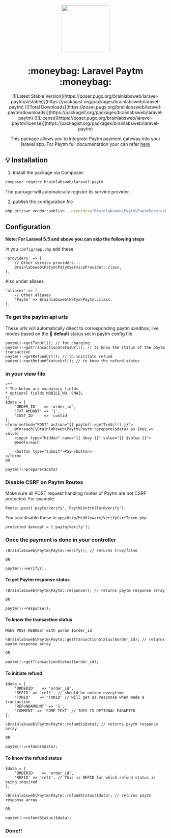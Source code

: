 <p align="center">
<a href="https://brainlabsweb.com" target="_blank">
<img src="https://brainlabsweb.com/safari-pinned-tab.svg" width="150px">
</a>
</p>
<h1 align="center">
:moneybag: Laravel Paytm :moneybag:
</h1>

<p align="center">
[![Latest Stable Version](https://poser.pugx.org/brainlabsweb/laravel-paytm/v/stable)](https://packagist.org/packages/brainlabsweb/laravel-paytm)
[![Total Downloads](https://poser.pugx.org/brainlabsweb/laravel-paytm/downloads)](https://packagist.org/packages/brainlabsweb/laravel-paytm)
[![License](https://poser.pugx.org/brainlabsweb/laravel-paytm/license)](https://packagist.org/packages/brainlabsweb/laravel-paytm)
</p>

<p align="center">
This package allows you to integrate Paytm payment gateway into your laravel app.
For Paytm full documentation your can refer <a href="https://developer.paytm.com/docs/">here</a>
</p>

## :bulb: Installation

1. Install the package via Composer:

```sh
composer require brainlabsweb/laravel-paytm
```
The package will automatically register its service provider.

2. publish the configuration file
```sh
php artisan vendor:publish --provider="Brainlabsweb\Paytm\PaytmServiceProvider"
```

## Configuration 
**Note: For Laravel 5.5 and above you can skip the following steps**

In you `` config/app.php `` add these 
```
'providers' => [
    // Other service providers...
    Brainlabsweb\Patym\PatymServiceProvider::class,
],
```
Also under aliases
```
'aliases' => [
    // Other aliases
    'Paytm' => Brainlabsweb\Patym\Paytm::class,
],
```

### To get the paytm api urls

These urls will automatically direct to corresponding paytm sandbox, live modes 
based on the :muscle: **default** status set in paytm config file

```
paytm()->getTxnUrl(); // for charging  
paytm()->getTransactionStatusUrl(); // to know the status of the paytm transaction
paytm()->getRefundUrl(); // to inititate refund
paytm()->getRefundStatusUrl(); // to know the refund status
```

### in your view file

```
/**
* The below are mandatory fields
* optional fields MOBILE_NO, EMAIL
*/
$data = [
    'ORDER_ID'   => 'order_id',
    'TXT_AMOUNT' => '1',
    'CUST_ID'    => 'custid'
];
<form method="POST" action="{{ paytm()->getTxnUrl() }}">
    @foreach(\Brainlabsweb\Paytm\Paytm::prepare($data) as $key => value)
    <input type="hidden" name="{{ $key }}" value="{{ $value }}">   
    @endforeach
    
    <button type="submit">Pay</button>
</form>
OR

paytm()->prepare($data)
```

### Disable CSRF on Paytm Routes
Make sure all POST request handling routes of Paytm are not CSRF protected. 
For example
```
Route::post('paytm/verify','PaytmController@verify');
```
You can disable these in `` app/Http/Middleware/VerifyCsrfToken.php ``

```
protected $except = ['paytm/verify'];
```
### Once the payment is done in your controller
```
\Brainlabsweb\Paytm\Paytm::verify(); // returns true/false 

OR

paytm()->verify();
```

#### To get Paytm response status
```
\Brainlabsweb\Paytm\Paytm::response(); // returns paytm response array 

OR
                  
paytm()->response();                   
```

#### To know the transaction status
```
Make POST REQUEST with param $order_id

\Brainlabsweb\Paytm\Paytm::getTransactionStatus($order_id); // returns paytm response array

OR

paytm()->getTransactionStatus($order_id); 
```

#### To initiate refund 
```
$data = [
    'ORDERID'   => 'order_id',
    'REFID' => 'ref1', // should be unique everytime
    'TXNID'    => 'TXNID' // will get as response when made a transaction
    'REFUNDAMOUNT' => '1',
    'COMMENT' => 'SOME TEXT' // THIS IS OPTIONAL PARAMTER
];

\Brainlabsweb\Paytm\Paytm::refund($data); // returns paytm response array 

OR

paytm()->refund($data);
```


#### To know the refund status 
```
$data = [
    'ORDERID'   => 'order_id',
    'REFID' => 'ref1', // This is REFID for which refund status is being inquired
];

\Brainlabsweb\Paytm\Paytm::refundStatus($data); // returns paytm response array

OR

paytm()->refundStatus($data); 
```
<p align="center">
<h3>Done!!</h3>
</p>

